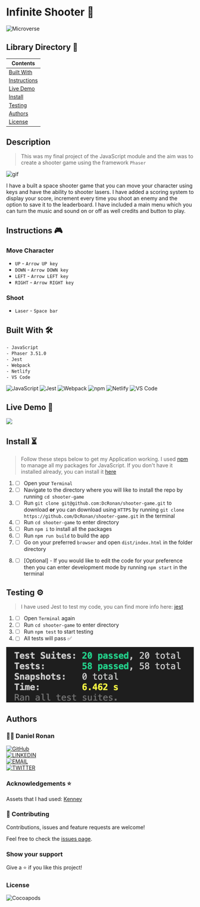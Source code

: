 # Infinite Shooter 👾

![Microverse](https://img.shields.io/badge/-Microverse-6F23FF?style=for-the-badge)

## Library Directory 📙

| Contents                  |
| ------------------------- |
| [Built With](#built-with) |
| [Instructions](#instructions) |
| [Live Demo](#live-demo)   |
| [Install](#install)   |
| [Testing](#testing)   |
| [Authors](#authors)       |
| [License](#license)       |

## Description

> This was my final project of the JavaScript module and the aim was to create a shooter game using the framework `Phaser`

![gif](./assets/main-gif.gif)

I have a built a space shooter game that you can move your character using keys and have the ability to shooter lasers. I have added a scoring system to display your score, increment every time you shoot an enemy and the option to save it to the leaderboard. I have included a main menu which you can turn the music and sound on or off as well credits and button to play.

## Instructions 🎮

### Move Character

- `UP` - `Arrow UP key`
- `DOWN` - `Arrow DOWN key`
- `LEFT` - `Arrow LEFT key`
- `RIGHT` - `Arrow RIGHT key`

### Shoot

- `Laser` - `Space bar`

## Built With 🛠

```
- JavaScript
- Phaser 3.51.0
- Jest
- Webpack
- Netlify
- VS Code
```

![JavaScript](https://img.shields.io/badge/-JavaScript-F7DF1E?style=for-the-badge&logo=JavaScript&logoColor=white&labelColor=000)
![Jest](https://img.shields.io/badge/-Jest-C21325?style=for-the-badge&logo=Jest&logoColor=white&labelColor=000)
![Webpack](https://img.shields.io/badge/-Webpack-8DD6F9?style=for-the-badge&logo=Webpack&logoColor=white&labelColor=000)
![npm](https://img.shields.io/badge/-npm-CB3837?style=for-the-badge&logo=npm&logoColor=white&labelColor=000)
![Netlify](https://img.shields.io/badge/-Netlify-00C7B7?style=for-the-badge&logo=Netlify&logoColor=white&labelColor=000)
![VS Code](https://img.shields.io/badge/-VS_Code-007ACC?style=for-the-badge&logo=Visual-Studio-Code&logoColor=white&labelColor=000)

## Live Demo 🎥

<a href="https://infinite-shooter.netlify.app/"><img src="https://www.netlify.com/img/deploy/button.svg"></a>

## Install ⏳

> Follow these steps below to get my Application working. I used [npm](https://www.npmjs.com/) to manage all my packages for JavaScript. If you don't have it installed already, you can install it [here](https://www.npmjs.com/get-npm)

1. - [ ] Open your `Terminal`
2. - [ ] Navigate to the directory where you will like to install the repo by running `cd shooter-game`
3. - [ ] Run `git clone git@github.com:DcRonan/shooter-game.git` to download <b>or</b> you can download using `HTTPS` by running `git clone https://github.com/DcRonan/shooter-game.git` in the terminal
4. - [ ] Run `cd shooter-game` to enter directory
5. - [ ] Run `npm i` to install all the packages
6. - [ ] Run `npm run build` to build the app
7. - [ ] Go on your preferred `browser` and open `dist/index.html` in the folder directory
8. - [ ] [Optional] - If you would like to edit the code for your preference then you can enter development mode by running `npm start` in the terminal


## Testing ⚙

> I have used Jest to test my code, you can find more info here: [jest](https://jestjs.io/)

1. - [ ] Open `Terminal` again
2. - [ ] Run `cd shooter-game` to enter directory
3. - [ ] Run `npm test` to start testing
4. - [ ] All tests will pass ✅

![tests](./assets/tests.png)

## Authors

### 👨‍💻 Daniel Ronan

[![GitHub](https://img.shields.io/badge/-GitHub-000?style=for-the-badge&logo=GitHub&logoColor=white)](https://github.com/DcRonan) <br>
[![LINKEDIN](https://img.shields.io/badge/-LINKEDIN-0077B5?style=for-the-badge&logo=Linkedin&logoColor=white)](https://www.linkedin.com/in/dan-ronan/) <br>
[![EMAIL](https://img.shields.io/badge/-EMAIL-D14836?style=for-the-badge&logo=Mail.Ru&logoColor=white)](mailto:danielconnorronan@gmail.com) <br>
[![TWITTER](https://img.shields.io/badge/-TWITTER-1DA1F2?style=for-the-badge&logo=Twitter&logoColor=white)](https://twitter.com/dc_ronan)

### Acknowledgements ⭐

Assets that I had used: [Kenney](https://kenney.nl/assets/space-shooter-redux)

### 🤝 Contributing

Contributions, issues and feature requests are welcome!

Feel free to check the [issues page](https://github.com/DcRonan/shooter-game/issues).

### Show your support

Give a ⭐️ if you like this project!

### License

![Cocoapods](https://img.shields.io/cocoapods/l/AFNetworking?color=red&style=for-the-badge)
